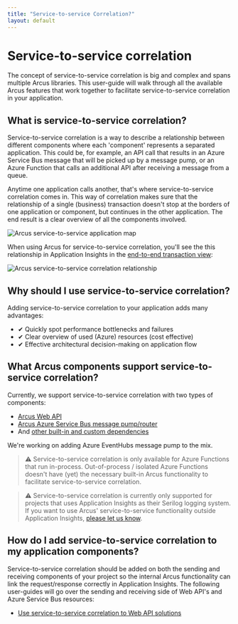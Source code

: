 ```yaml
---
title: "Service-to-service Correlation?"
layout: default
---
```


# Service-to-service correlation
The concept of service-to-service correlation is big and complex and spans multiple Arcus libraries. This user-guide will walk through all the available Arcus features that work together to facilitate service-to-service correlation in your application.

## What is service-to-service correlation?
Service-to-service correlation is a way to describe a relationship between different components where each 'component' represents a separated application. This could be, for example, an API call that results in an Azure Service Bus message that will be picked up by a message pump, or an Azure Function that calls an additional API after receiving a message from a queue.

Anytime one application calls another, that's where service-to-service correlation comes in. This way of correlation makes sure that the relationship of a single (business) transaction doesn't stop at the borders of one application or component, but continues in the other application. The end result is a clear overview of all the components involved.

![Arcus service-to-service application map](/media/service-to-service-correlation-application-map.png)

When using Arcus for service-to-service correlation, you'll see the this relationship in Application Insights in the [end-to-end transaction view](https://docs.microsoft.com/en-us/azure/azure-monitor/app/transaction-diagnostics):

![Arcus service-to-service correlation relationship](/media/service-to-service-correlation-relationship.png)

## Why should I use service-to-service correlation?
Adding service-to-service correlation to your application adds many advantages:
* ✔ Quickly spot performance bottlenecks and failures
* ✔ Clear overview of used (Azure) resources (cost effective)
* ✔ Effective architectural decision-making on application flow

## What Arcus components support service-to-service correlation?
Currently, we support service-to-service correlation with two types of components:
* [Arcus Web API](https://webapi.arcus-azure.net/features/correlation)
* [Arcus Azure Service Bus message pump/router](https://messaging.arcus-azure.net/)
* And [other built-in and custom dependencies](https://observability.arcus-azure.net/Features/writing-different-telemetry-types)

We're working on adding Azure EventHubs message pump to the mix.

> ⚠ Service-to-service correlation is only available for Azure Functions that run in-process. Out-of-process / isolated Azure Functions doesn't have (yet) the necessary built-in Arcus functionality to facilitate service-to-service correlation.

> ⚠ Service-to-service correlation is currently only supported for projects that uses Application Insights as their Serilog logging system. If you want to use Arcus' service-to-service functionality outside Application Insights, [please let us know](https://github.com/arcus-azure/arcus.observability/issues/new/choose).

## How do I add service-to-service correlation to my application components?
Service-to-service correlation should be added on both the sending and receiving components of your project so the internal Arcus functionality can link the request/response correctly in Application Insights. The following user-guides will go over the sending and receiving side of Web API's and Azure Service Bus resources:

* [Use service-to-service correlation to Web API solutions](use-service-to-service-correlation-in-web-api.md)